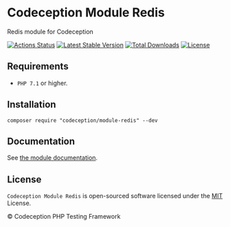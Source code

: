 # Codeception Module Redis

Redis module for Codeception

[![Actions Status](https://github.com/Codeception/module-redis/workflows/CI/badge.svg)](https://github.com/Codeception/module-redis/actions)
[![Latest Stable Version](https://poser.pugx.org/codeception/module-redis/v/stable)](https://github.com/Codeception/module-redis/releases)
[![Total Downloads](https://poser.pugx.org/codeception/module-redis/downloads)](https://packagist.org/packages/codeception/module-redis)
[![License](https://poser.pugx.org/codeception/module-redis/license)](/LICENSE)

## Requirements

* `PHP 7.1` or higher.

## Installation

```
composer require "codeception/module-redis" --dev
```

## Documentation

See [the module documentation](https://codeception.com/docs/modules/Redis).

## License

`Codeception Module Redis` is open-sourced software licensed under the [MIT](/LICENSE) License.

© Codeception PHP Testing Framework
